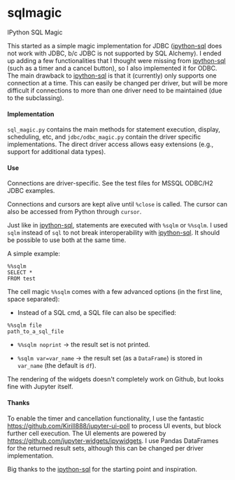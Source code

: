 # sqlmagic
IPython SQL Magic

This started as a simple magic implementation for JDBC ([ipython-sql](https://github.com/catherinedevlin/ipython-sql) does not work with JDBC, b/c JDBC is not supported by SQL Alchemy). I ended up adding a few functionalities that I thought were missing from [ipython-sql](https://github.com/catherinedevlin/ipython-sql) (such as a timer and a cancel button), so I also implemented it for ODBC. The main drawback to [ipython-sql](https://github.com/catherinedevlin/ipython-sql) is that it (currently) only supports one connection at a time. This can easily be changed per driver, but will be more difficult if connections to more than one driver need to be maintained (due to the subclassing).

#### Implementation

`sql_magic.py` contains the main methods for statement execution, display, scheduling, etc, and `jdbc/odbc_magic.py` contain the driver specific implementations. The direct driver access allows easy extensions (e.g., support for additional data types).

#### Use

Connections are driver-specific. See the test files for MSSQL ODBC/H2 JDBC examples.

Connections and cursors are kept alive until `%close` is called. The cursor can also be accessed from Python through `cursor`.

Just like in [ipython-sql](https://github.com/catherinedevlin/ipython-sql), statements are executed with `%sqlm` or `%%sqlm`. I used `sqlm` instead of `sql` to not break interoperability with [ipython-sql](https://github.com/catherinedevlin/ipython-sql). It should be possible to use both at the same time.

A simple example:
```
%%sqlm
SELECT *
FROM test
```

The cell magic `%%sqlm` comes with a few advanced options (in the first line, space separated):

* Instead of a SQL cmd, a SQL file can also be specified: 
```
%%sqlm file
path_to_a_sql_file
```

* `%%sqlm noprint` -> the result set is not printed.

* `%sqlm var=var_name` -> the result set (as a `DataFrame`) is stored in `var_name` (the default is `df`).

The rendering of the widgets doesn't completely work on Github, but looks fine with Jupyter itself.

#### Thanks

To enable the timer and cancellation functionality, I use the fantastic https://github.com/Kirill888/jupyter-ui-poll to process UI events, but block further cell execution. The UI elements are powered by https://github.com/jupyter-widgets/ipywidgets. I use Pandas DataFrames for the returned result sets, although this can be changed per driver implementation.

Big thanks to the [ipython-sql](https://github.com/catherinedevlin/ipython-sql) for the starting point and inspiration.